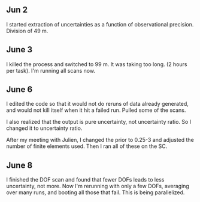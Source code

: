 ## Jun 2

I started extraction of uncertainties as a function of observational precision. Division of 49 m.

## June 3

I killed the process and switched to 99 m. It was taking too long. (2 hours per task). I'm running all scans now.

## June 6

I edited the code so that it would not do reruns of data already generated, and would not kill itself when it hit a failed run. Pulled some of the scans.

I also realized that the output is pure uncertainty, not uncertainty ratio. So I changed it to uncertainty ratio.

After my meeting with Julien, I changed the prior to 0.25-3 and adjusted the number of finite elements used. Then I ran all of these on the SC.

## June 8

I finished the DOF scan and found that fewer DOFs leads to less uncertainty, not more. Now I'm rerunning with only a few DOFs, averaging over many runs, and booting all those that fail. This is being parallelized.
